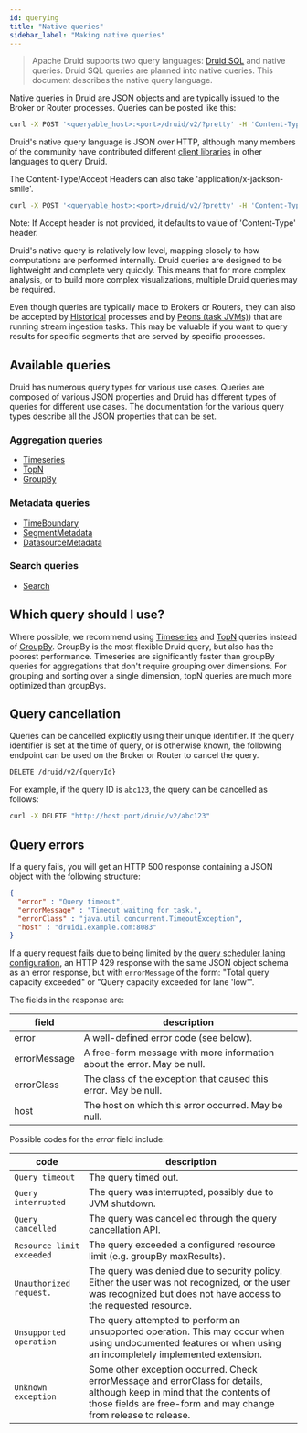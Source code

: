 ```yaml
---
id: querying
title: "Native queries"
sidebar_label: "Making native queries"
---
```


<!--
  ~ Licensed to the Apache Software Foundation (ASF) under one
  ~ or more contributor license agreements.  See the NOTICE file
  ~ distributed with this work for additional information
  ~ regarding copyright ownership.  The ASF licenses this file
  ~ to you under the Apache License, Version 2.0 (the
  ~ "License"); you may not use this file except in compliance
  ~ with the License.  You may obtain a copy of the License at
  ~
  ~   http://www.apache.org/licenses/LICENSE-2.0
  ~
  ~ Unless required by applicable law or agreed to in writing,
  ~ software distributed under the License is distributed on an
  ~ "AS IS" BASIS, WITHOUT WARRANTIES OR CONDITIONS OF ANY
  ~ KIND, either express or implied.  See the License for the
  ~ specific language governing permissions and limitations
  ~ under the License.
  -->


> Apache Druid supports two query languages: [Druid SQL](sql.md) and native queries. Druid SQL
> queries are planned into native queries. This document describes the native query language.

Native queries in Druid are JSON objects and are typically issued to the Broker or Router processes. Queries can be
posted like this:

```bash
curl -X POST '<queryable_host>:<port>/druid/v2/?pretty' -H 'Content-Type:application/json' -H 'Accept:application/json' -d @<query_json_file>
```

Druid's native query language is JSON over HTTP, although many members of the community have contributed different
[client libraries](/libraries.html) in other languages to query Druid.

The Content-Type/Accept Headers can also take 'application/x-jackson-smile'.

```bash
curl -X POST '<queryable_host>:<port>/druid/v2/?pretty' -H 'Content-Type:application/json' -H 'Accept:application/x-jackson-smile' -d @<query_json_file>
```

Note: If Accept header is not provided, it defaults to value of 'Content-Type' header.

Druid's native query is relatively low level, mapping closely to how computations are performed internally. Druid queries
are designed to be lightweight and complete very quickly. This means that for more complex analysis, or to build
more complex visualizations, multiple Druid queries may be required.

Even though queries are typically made to Brokers or Routers, they can also be accepted by
[Historical](../design/historical.md) processes and by [Peons (task JVMs)](../design/peons.md)) that are running
stream ingestion tasks. This may be valuable if you want to query results for specific segments that are served by
specific processes.

## Available queries

Druid has numerous query types for various use cases. Queries are composed of various JSON properties and Druid has different types of queries for different use cases. The documentation for the various query types describe all the JSON properties that can be set.

### Aggregation queries

* [Timeseries](../querying/timeseriesquery.md)
* [TopN](../querying/topnquery.md)
* [GroupBy](../querying/groupbyquery.md)

### Metadata queries

* [TimeBoundary](../querying/timeboundaryquery.md)
* [SegmentMetadata](../querying/segmentmetadataquery.md)
* [DatasourceMetadata](../querying/datasourcemetadataquery.md)

### Search queries

* [Search](../querying/searchquery.md)

## Which query should I use?

Where possible, we recommend using [Timeseries]() and [TopN]() queries instead of [GroupBy](). GroupBy is the most flexible Druid query, but also has the poorest performance.
 Timeseries are significantly faster than groupBy queries for aggregations that don't require grouping over dimensions. For grouping and sorting over a single dimension,
 topN queries are much more optimized than groupBys.

## Query cancellation

Queries can be cancelled explicitly using their unique identifier.  If the
query identifier is set at the time of query, or is otherwise known, the following
endpoint can be used on the Broker or Router to cancel the query.

```sh
DELETE /druid/v2/{queryId}
```

For example, if the query ID is `abc123`, the query can be cancelled as follows:

```sh
curl -X DELETE "http://host:port/druid/v2/abc123"
```

## Query errors

If a query fails, you will get an HTTP 500 response containing a JSON object with the following structure:

```json
{
  "error" : "Query timeout",
  "errorMessage" : "Timeout waiting for task.",
  "errorClass" : "java.util.concurrent.TimeoutException",
  "host" : "druid1.example.com:8083"
}
```

If a query request fails due to being limited by the [query scheduler laning configuration](../configuration/index.md#broker), an HTTP 429 response with the same JSON object schema as an error response, but with `errorMessage` of the form: "Total query capacity exceeded" or "Query capacity exceeded for lane 'low'".

The fields in the response are:

|field|description|
|-----|-----------|
|error|A well-defined error code (see below).|
|errorMessage|A free-form message with more information about the error. May be null.|
|errorClass|The class of the exception that caused this error. May be null.|
|host|The host on which this error occurred. May be null.|

Possible codes for the *error* field include:

|code|description|
|----|-----------|
|`Query timeout`|The query timed out.|
|`Query interrupted`|The query was interrupted, possibly due to JVM shutdown.|
|`Query cancelled`|The query was cancelled through the query cancellation API.|
|`Resource limit exceeded`|The query exceeded a configured resource limit (e.g. groupBy maxResults).|
|`Unauthorized request.`|The query was denied due to security policy. Either the user was not recognized, or the user was recognized but does not have access to the requested resource.|
|`Unsupported operation`|The query attempted to perform an unsupported operation. This may occur when using undocumented features or when using an incompletely implemented extension.|
|`Unknown exception`|Some other exception occurred. Check errorMessage and errorClass for details, although keep in mind that the contents of those fields are free-form and may change from release to release.|
